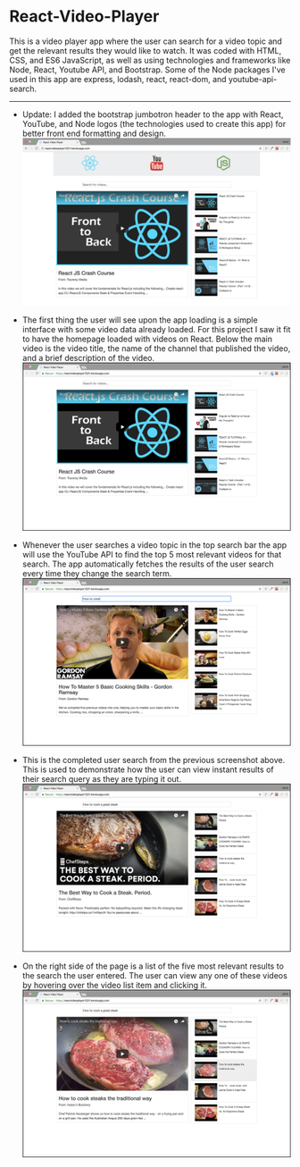 # React-Video-Player
This is a video player app where the user can search for a video topic and get the relevant results they would like to watch. It was coded with HTML, CSS, and ES6 JavaScript, as well as using technologies and frameworks like Node, React, Youtube API, and Bootstrap. Some of the Node packages I've used in this app are express, lodash, react, react-dom, and youtube-api-search. 

---

- Update: I added the bootstrap jumbotron header to the app with React, YouTube, and Node logos (the technologies used to create this app) for better front end formatting and design.
![UPDATE](/read_me/5-update.png)

- The first thing the user will see upon the app loading is a simple interface with some video data already loaded. For this project I saw it fit to have the homepage loaded with videos on React. Below the main video is the video title, the name of the channel that published the video, and a brief description of the video.
![HOME SCREEN](/read_me/1-home.png)

- Whenever the user searches a video topic in the top search bar the app will use the YouTube API to find the top 5 most relevant videos for that search. The app automatically fetches the results of the user search every time they change the search term.
![SEARCH ONE](/read_me/2-search-one.png)

- This is the completed user search from the previous screenshot above. This is used to demonstrate how the user can view instant results of their search query as they are typing it out.
![SEARCH TWO](/read_me/3-search-two.png)

- On the right side of the page is a list of the five most relevant results to the search the user entered. The user can view any one of these videos by hovering over the video list item and clicking it.
![VIDEO LIST](/read_me/4-video-list.png)
